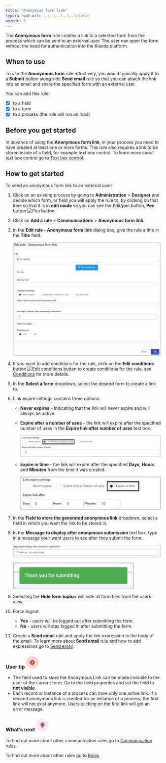 ```yaml
---
title: "Anonymous form link"
typora-root-url: ..\..\..\..\..\static
weight: 3
---
```


The **Anonymous form** rule creates a link to a selected form from the process which can be sent to an external user. The user can open the form without the need for authentication into the Kianda platform.

## When to use 

To use the **Anonymous form** rule effectively, you would typically apply it to a **Submit** button along side **Send email** rule so that you can attach the link into an email and share the specified form with an external user.

You can add this rule:
- [x] to a field
- [x] to a form 
- [x] to a process (the rule will run on load)

## Before you get started

In advance of using the **Anonymous form link**, in your process you need to have created at least one or more forms. This rule also requires a link to be stored inside of a field, for example text box control. To learn more about text box control go to [Text box control](/docs/platform/controls/input/textbox/).

## How to get started

To send an anonymous form link to an external user:

1. Click on an existing process by going to **Administration** > **Designer** and decide which form, or field you will apply the rule to, by clicking on that item so that it is in **edit mode** so you can see the Edit/pen button, **Pen** button ![Pen button](https://docs.kianda.com/images/penicon.png).

2. Click on **Add a rule** > **Communications** > **Anonymous form link**.

3. In the **Edit rule - Anonymous form link** dialog box, give the rule a title in the **Title** field.

   ![Edit rule - Anonymous link dialog box](/images/anonymous-link-edit-box.jpg)

4. If you want to add conditions for the rule, click on the **Edit conditions** button ![Edit conditions button](https://docs.kianda.com/images/editconditions.png) to create conditions for the rule, see [Conditions](https://docs.kianda.com/docs/platform/rules/general/add-conditions/) for more details.

5. In the **Select a form** dropdown, select the desired form to create a link to.

6. Link expire settings contains three options:

   - **Never expires** - Indicating that the link will never expire and will always be active.

   - **Expire after a number of uses** - the link will expire after the specified number of uses in the **Expire link after number of uses** text box.

     ![Link expire settings - number of uses](/images/anonymous-link-expire-uses.jpg)

   - **Expire in time** - the link will expire after the specified **Days**, **Hours** and **Minutes** from the time it was created.

     ![Link expire settings - time](/images/anonymous-link-expire-time.jpg)

7. In the **Field to store the generated anonymous link** dropdown, select a field in which you want the link to be stored in.

8. In the **Message to display after anonymous submission** text box, type in a message your want users to see after they submit the form.

   ![Link expire settings - time](/images/anonymous-link-message-box.jpg)

   ![Link expire settings - time](/images/anonymous-link-message.jpg)

9. Selecting the **Hide form topbar** will hide all form tiles from the users view.

10. Force logout:

    - **Yes** - users will be logged out after submitting the form.
    - **No** - users will stay logged in after submitting the form.

11. Create a **Send email** rule and apply the link expression to the body of the email. To learn more about **Send email** rule and how to add expressions go to [Send email](/docs/platform/rules/communications/send-email/).



### User tip ![Target icon](/images/05.png)

- The field used to store the Anonymous Link can be made invisible to the user of the current form. Go to the field properties and set the field to **not visible**.
- Each record or instance of a process can have only one active link. If a second anonymous link is created for an instance of a process, the first link will not exist anymore. Users clicking on the first link will get an error message.

### What’s next ![Idea icon](/images/18.png)

To find out more about other communication rules go to [Communication rules](/docs/platform/rules/communications/).

To find out more about other rules go to [Rules](/docs/platform/rules/).